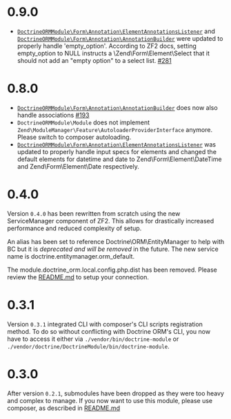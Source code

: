 # 0.9.0
 * [`DoctrineORMModule\Form\Annotation\ElementAnnotationsListener`](https://github.com/doctrine/DoctrineORMModule/blob/master/src/DoctrineORMModule/Form/Annotation/ElementAnnotationsListener.php) and
   [`DoctrineORMModule\Form\Annotation\AnnotationBuilder`](https://github.com/doctrine/DoctrineORMModule/blob/master/src/DoctrineORMModule/Form/Annotation/AnnotationBuilder.php)
   were updated to properly handle 'empty_option'.
   According to ZF2 docs, setting empty_option to NULL instructs a \Zend\Form\Element\Select that it should not add an "empty option" to a select list.
   [#281](https://github.com/doctrine/DoctrineORMModule/pull/281)

# 0.8.0

 * [`DoctrineORMModule\Form\Annotation\AnnotationBuilder`](https://github.com/doctrine/DoctrineORMModule/blob/master/src/DoctrineORMModule/Form/Annotation/AnnotationBuilder.php)
   does now also handle associations [#193](https://github.com/doctrine/DoctrineORMModule/pull/193)
 * `DoctrineORMModule\Module` does not implement `Zend\ModuleManager\Feature\AutoloaderProviderInterface` anymore.
   Please switch to composer autoloading.
 * [`DoctrineORMModule\Form\Annotation\ElementAnnotationsListener`](https://github.com/doctrine/DoctrineORMModule/blob/master/src/DoctrineORMModule/Form/Annotation/ElementAnnotationsListener.php)
   was updated to properly handle input specs for elements and changed the default elements for datetime and date to
   Zend\Form\Element\DateTime and Zend\Form\Element\Date respectively.

# 0.4.0
Version `0.4.0` has been rewritten from scratch using the new ServiceManager component of ZF2. This allows for
drastically increased performance and reduced complexity of setup.

An alias has been set to reference Doctrine\ORM\EntityManager to help with BC but it is *deprecated and will be removed*
in the future. The new service name is doctrine.entitymanager.orm_default.

The module.doctrine_orm.local.config.php.dist has been removed. Please review the
[README.md](http://www.github.com/doctrine/DoctrineORMModule/tree/master/README.md) to setup your connection.

# 0.3.1
Version `0.3.1` integrated CLI with composer's CLI scripts registration method. To do so without conflicting with
Doctrine ORM's CLI, you now have to access it either via `./vendor/bin/doctrine-module` or
`./vendor/doctrine/DoctrineModule/bin/doctrine-module`.

# 0.3.0
After version `0.2.1`, submodules have been dropped as they were too heavy and complex to manage. If you now want to use
this module, please use composer, as described in
[README.md](http://www.github.com/doctrine/DoctrineORMModule/tree/master/README.md)